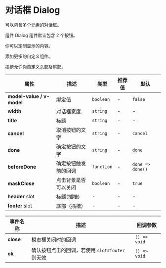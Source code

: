 # 对话框 Dialog

可以包含多个元素的对话框。

<ex-code name="ex-dialog-basic">

组件 <g-code>Dialog</g-code> 组件默认包含 2 个按钮。

</ex-code>

<ex-code name="ex-dialog-custom">

你可以定制显示的内容。

</ex-code>

<ex-code name="ex-dialog-more">

添加更多的自定义组件。

</ex-code>

<ex-code name="ex-dialog-slots">

插槽允许你自定义头部及尾部。

</ex-code>

<ex-footer>

| 属性                      | 描述                 | 类型       | 推荐值 | 默认             |
| ------------------------- | -------------------- | ---------- | ------ | ---------------- |
| **model-value / v-model** | 绑定值               | `boolean`  | -      | `false`          |
| **width**                 | 对话框宽度           | `string`   | -      | -                |
| **title**                 | 标题                 | `string`   | -      | -                |
| **cancel**                | 取消按钮的文字       | `string`   | -      | `cancel`         |
| **done**                  | 确定按钮的文字       | `string`   | -      | `done`           |
| **beforeDone**            | 确定按钮触发前的回调 | `function` | -      | `done => done()` |
| **maskClose**             | 点击背景是否可以关闭 | `boolean`  | -      | `true`           |
| **header** slot           | 标题(插槽)           | -          | -      | -                |
| **footer** slot           | 底部（插槽）         | -          | -      | -                |

</ex-footer>

<ex-footer title="events">

| 事件名称  | 描述                                            | 回调参数     |
| --------- | ----------------------------------------------- | ------------ |
| **close** | 模态框关闭时的回调                              | `() => void` |
| **ok**    | 确认按钮点击的回调，若使用 `slot#footer` 则无效 | `() => void` |

</ex-footer>
